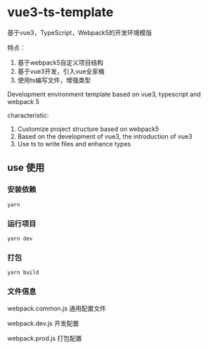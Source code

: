 # vue3-ts-template

基于vue3，TypeScript，Webpack5的开发环境模版

特点：
1. 基于webpack5自定义项目结构
2. 基于vue3开发，引入vue全家桶
3. 使用ts编写文件，增强类型


Development environment template based on vue3, typescript and webpack 5

characteristic:
1. Customize project structure based on webpack5
2. Based on the development of vue3, the introduction of vue3
3. Use ts to write files and enhance types


## use 使用

### 安装依赖
 `yarn`

### 运行项目
`yarn dev`

### 打包
`yarn build`

### 文件信息

webpack.common.js 通用配置文件

webpack.dev.js  开发配置

webpack.prod.js  打包配置